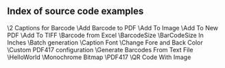 ## Index of source code examples


\2 Captions for Barcode
\Add Barcode to PDF
\Add To Image
\Add To New PDF
\Add To TIFF
\Barcode from Excel
\BarcodeSize
\BarCodeSize In Inches
\Batch generation
\Caption Font
\Change Fore and Back Color
\Custom PDF417 configuration
\Generate Barcodes From Text File
\HelloWorld
\Monochrome Bitmap
\PDF417
\QR Code With Image

